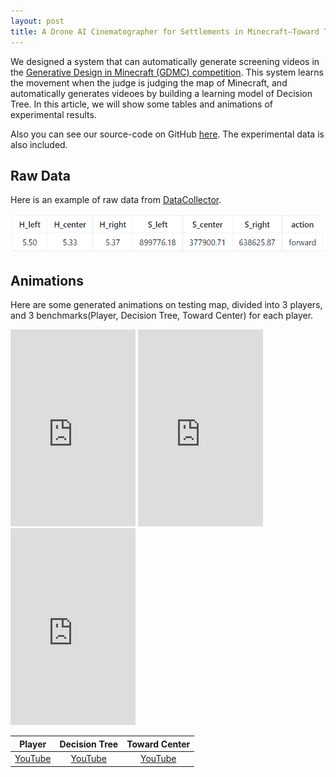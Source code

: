 ```yaml
---
layout: post
title: A Drone AI Cinematographer for Settlements in Minecraft–Toward Their Crowd Assessment
---
```


We designed a system that can automatically generate screening videos in the [Generative Design in Minecraft (GDMC) competition](https://gendesignmc.engineering.nyu.edu/). This system learns the movement when the judge is judging the map of Minecraft, and automatically generates videoes by building a learning model of Decision Tree. In this article, we will show some tables and animations of experimental results.

Also you can see our source-code on GitHub [here](https://github.com/Moss-J/Cinematographer-in-GDMC).
The experimental data is also included.

## Raw Data

Here is an example of raw data from [DataCollector](https://github.com/Moss-J/Cinematographer-in-GDMC/blob/main/DataCollector.py).

![alt](https://github.com/Moss-J/moss-j.github.io/blob/master/images/rawdata.png?raw=true)


## Animations

Here are some generated animations on testing map, divided into 3 players, and 3 benchmarks(Player, Decision Tree, Toward Center) for each player.

<iframe width="200" height="315" src="https://www.youtube.com/embed/zGHvflma0fs" title="YouTube video player" frameborder="0" allow="accelerometer; autoplay; clipboard-write; encrypted-media; gyroscope; picture-in-picture" allowfullscreen></iframe>
<iframe width="200" height="315" src="https://www.youtube.com/embed/zGHvflma0fs" title="YouTube video player" frameborder="0" allow="accelerometer; autoplay; clipboard-write; encrypted-media; gyroscope; picture-in-picture" allowfullscreen></iframe>
<iframe width="200" height="315" src="https://www.youtube.com/embed/zGHvflma0fs" title="YouTube video player" frameborder="0" allow="accelerometer; autoplay; clipboard-write; encrypted-media; gyroscope; picture-in-picture" allowfullscreen></iframe>

| Player | Decision Tree | Toward Center |
|:---:|:---:|:---:|
|[YouTube](https://youtu.be/zGHvflma0fs) |[YouTube](https://youtu.be/zGHvflma0fs) |[YouTube](https://youtu.be/zGHvflma0fs) |
